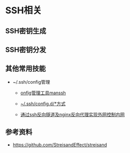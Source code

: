# SSH相关
## SSH密钥生成
## SSH密钥分发
## 其他常用技能
- ~/.ssh/config管理
  
  - [onfig管理工具manssh](https://github.com/xwjdsh/manssh)
  
  - [~/.ssh/config.d/*方式](https://superuser.com/questions/247564/is-there-a-way-for-one-ssh-config-file-to-include-another-one?utm_medium=organic&utm_source=google_rich_qa&utm_campaign=google_rich_qa)
  - [通过ssh反向隧道及nginx反向代理实现外网控制内网](https://blog.csdn.net/fg607/article/details/52123833)
  
## 参考资料
- https://github.com/StreisandEffect/streisand
